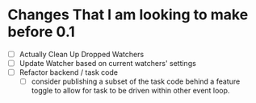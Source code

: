 # Changes That I am looking to make before 0.1

- [ ] Actually Clean Up Dropped Watchers
- [ ] Update Watcher based on current watchers' settings
- [ ] Refactor backend / task code 
  - [ ] consider publishing a subset of the task code behind a feature toggle to
      allow for task to be driven within other event loop.
